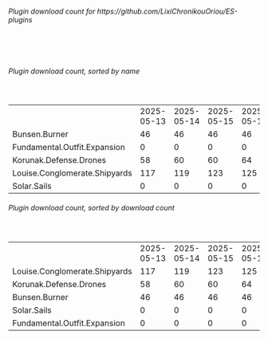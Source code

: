 <h6>Plugin download count for https://github.com/LixiChronikouOriou/ES-plugins</h6><br>
<br>
<h6>Plugin download count, sorted by name</h6><sub><sup><br>
<table>
	<tr>
		<td></td>
		<td>2025-05-13</td>
		<td>2025-05-14</td>
		<td>2025-05-15</td>
		<td>2025-05-16</td>
		<td>2025-05-17</td>
		<td>2025-05-18</td>
		<td>2025-05-19</td>
		<td>today +</td>
	</tr>
	<tr>
		<td>Bunsen.Burner</td>
		<td>46</td>
		<td>46</td>
		<td>46</td>
		<td>46</td>
		<td>46</td>
		<td>46</td>
		<td>54</td>
		<td>+ 8</td>
	</tr>
	<tr>
		<td>Fundamental.Outfit.Expansion</td>
		<td>0</td>
		<td>0</td>
		<td>0</td>
		<td>0</td>
		<td>0</td>
		<td>0</td>
		<td>7</td>
		<td>+ 7</td>
	</tr>
	<tr>
		<td>Korunak.Defense.Drones</td>
		<td>58</td>
		<td>60</td>
		<td>60</td>
		<td>64</td>
		<td>64</td>
		<td>66</td>
		<td>74</td>
		<td>+ 8</td>
	</tr>
	<tr>
		<td>Louise.Conglomerate.Shipyards</td>
		<td>117</td>
		<td>119</td>
		<td>123</td>
		<td>125</td>
		<td>125</td>
		<td>125</td>
		<td>131</td>
		<td>+ 6</td>
	</tr>
	<tr>
		<td>Solar.Sails</td>
		<td>0</td>
		<td>0</td>
		<td>0</td>
		<td>0</td>
		<td>0</td>
		<td>0</td>
		<td>7</td>
		<td>+ 7</td>
	</tr>
</table>
</sub></sup>
<h6>Plugin download count, sorted by download count</h6><sub><sup><br>
<table>
	<tr>
		<td></td>
		<td>2025-05-13</td>
		<td>2025-05-14</td>
		<td>2025-05-15</td>
		<td>2025-05-16</td>
		<td>2025-05-17</td>
		<td>2025-05-18</td>
		<td>2025-05-19</td>
		<td>today +</td>
	</tr>
	<tr>
		<td>Louise.Conglomerate.Shipyards</td>
		<td>117</td>
		<td>119</td>
		<td>123</td>
		<td>125</td>
		<td>125</td>
		<td>125</td>
		<td>131</td>
		<td>+ 6</td>
	</tr>
	<tr>
		<td>Korunak.Defense.Drones</td>
		<td>58</td>
		<td>60</td>
		<td>60</td>
		<td>64</td>
		<td>64</td>
		<td>66</td>
		<td>74</td>
		<td>+ 8</td>
	</tr>
	<tr>
		<td>Bunsen.Burner</td>
		<td>46</td>
		<td>46</td>
		<td>46</td>
		<td>46</td>
		<td>46</td>
		<td>46</td>
		<td>54</td>
		<td>+ 8</td>
	</tr>
	<tr>
		<td>Solar.Sails</td>
		<td>0</td>
		<td>0</td>
		<td>0</td>
		<td>0</td>
		<td>0</td>
		<td>0</td>
		<td>7</td>
		<td>+ 7</td>
	</tr>
	<tr>
		<td>Fundamental.Outfit.Expansion</td>
		<td>0</td>
		<td>0</td>
		<td>0</td>
		<td>0</td>
		<td>0</td>
		<td>0</td>
		<td>7</td>
		<td>+ 7</td>
	</tr>
</table>
</sub></sup>
